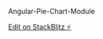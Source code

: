 
Angular-Pie-Chart-Module 

[Edit on StackBlitz ⚡️](https://stackblitz.com/edit/angular-pie-chart-module-bbahq9)
